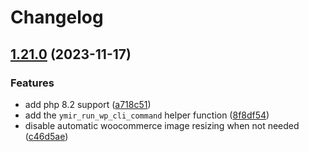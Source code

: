 # Changelog

## [1.21.0](https://github.com/ymirapp/wordpress-plugin/compare/v1.20.2...v1.21.0) (2023-11-17)


### Features

* add php 8.2 support ([a718c51](https://github.com/ymirapp/wordpress-plugin/commit/a718c5116093d3e724988074ae55c90d44c0bf5d))
* add the `ymir_run_wp_cli_command` helper function ([8f8df54](https://github.com/ymirapp/wordpress-plugin/commit/8f8df54d472532de981f2b11d8c8c682370d2571))
* disable automatic woocommerce image resizing when not needed ([c46d5ae](https://github.com/ymirapp/wordpress-plugin/commit/c46d5ae3fc13573ecf17c5cbe92ec5123fdfb6f3))
